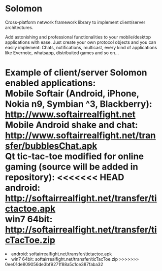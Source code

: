Solomon
=======

Cross-platform network framework library to implement client/server architectures.

Add astonishing and professional functionalities to your mobile/desktop applications with ease.
Just create your own protocol objects and you can easily implement:
Chats, notifications, multicast, every kind of applications like Evernote, whatsapp, distribuited games and so on...

Example of client/server Solomon enabled applications:
<br>
Mobile Softair (Android, iPhone, Nokia n9, Symbian ^3, Blackberry): http://www.softairrealfight.net
<br>
Mobile Android shake and chat: http://www.softairrealfight.net/transfer/bubblesChat.apk
<br>
Qt tic-tac-toe modified for online gaming (source will be added in repository):
<<<<<<< HEAD
<br>
android: http://softairrealfight.net/transfer/tictactoe.apk
<br>
win7 64bit: http://softairrealfight.net/transfer/ticTacToe.zip
=======
<li>android: softairrealfight.net/transfer/tictactoe.apk
<li>win7 64bit: softairrealfight.net/transfer/ticTacToe.zip
>>>>>>> 0ee01de809056de3bf9271f88a5c1ce387faba32



